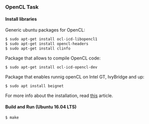 ### OpenCL Task

#### Install libraries
Generic ubuntu packages for OpenCL:
```bash
$ sudo apt-get install ocl-icd-libopencl1
$ sudo apt-get install opencl-headers
$ sudo apt-get install clinfo
```

Package that allows to compile OpenCL code:
```bash
$ sudo apt-get install ocl-icd-opencl-dev
```

Package that enables runnig openCL on Intel GT, IvyBridge and up:
```bash
$ sudo apt install beignet
```

For more info about the installation, read [this](https://askubuntu.com/questions/850281/opencl-on-ubuntu-16-04-intel-sandy-bridge-cpu/850594) article.

#### Build and Run (Ubuntu 16.04 LTS)
```bash
$ make
```
